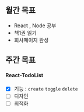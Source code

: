 
## 월간 목표 
- React , Node 공부
- 책1권 읽기 
- 회사페이지 완성
## 주간 목표
#### React-TodoList
- [x] 기능 : `create` `toggle` `delete` 
- [ ] 디자인
- [ ] 최적화
